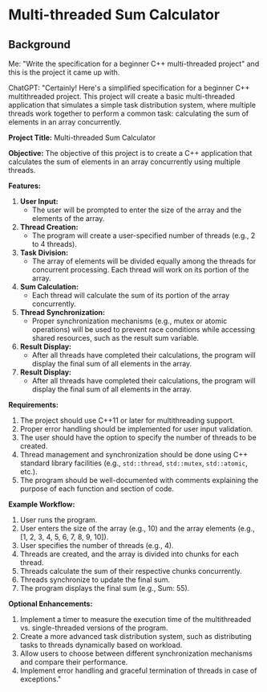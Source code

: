 # Multi-threaded Sum Calculator

## Background
Me: "Write the specification for a beginner C++ multi-threaded project" and this is the project it came up with.

ChatGPT: "Certainly! Here's a simplified specification for a beginner C++ multithreaded project. This project will create a basic multi-threaded application that simulates a simple task distribution system, where multiple threads work together to perform a common task: calculating the sum of elements in an array concurrently.

**Project Title:** Multi-threaded Sum Calculator

**Objective:** The objective of this project is to create a C++ application that calculates the sum of elements in an array concurrently using multiple threads.

**Features:**

1. **User Input:**
    - The user will be prompted to enter the size of the array and the elements of the array.
2. **Thread Creation:**
    - The program will create a user-specified number of threads (e.g., 2 to 4 threads).
3. **Task Division:**
    - The array of elements will be divided equally among the threads for concurrent processing. Each thread will work on its portion of the array.
4. **Sum Calculation:**
    - Each thread will calculate the sum of its portion of the array concurrently.
5. **Thread Synchronization:**
    - Proper synchronization mechanisms (e.g., mutex or atomic operations) will be used to prevent race conditions while accessing shared resources, such as the result sum variable.
6. **Result Display:**
    - After all threads have completed their calculations, the program will display the final sum of all elements in the array.
7. **Result Display:**
    - After all threads have completed their calculations, the program will display the final sum of all elements in the array.

**Requirements:**

1. The project should use C++11 or later for multithreading support.</li>
2. Proper error handling should be implemented for user input validation.</li>
3. The user should have the option to specify the number of threads to be created.</li>
4. Thread management and synchronization should be done using C++ standard library facilities (e.g., `std::thread`, `std::mutex`, `std::atomic`, etc.).</li>
5. The program should be well-documented with comments explaining the purpose of each function and section of code.

**Example Workflow:**

1. User runs the program.
2. User enters the size of the array (e.g., 10) and the array elements (e.g., [1, 2, 3, 4, 5, 6, 7, 8, 9, 10]).
3. User specifies the number of threads (e.g., 4).
4. Threads are created, and the array is divided into chunks for each thread.
5. Threads calculate the sum of their respective chunks concurrently.
6. Threads synchronize to update the final sum.
7. The program displays the final sum (e.g., Sum: 55).

**Optional Enhancements:**

1. Implement a timer to measure the execution time of the multithreaded vs. single-threaded versions of the program.
2. Create a more advanced task distribution system, such as distributing tasks to threads dynamically based on workload.
3. Allow users to choose between different synchronization mechanisms and compare their performance.
4. Implement error handling and graceful termination of threads in case of exceptions."
